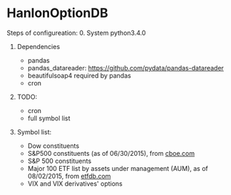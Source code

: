# HanlonOptionDB
Steps of configureation:
0. System
    python3.4.0


1. Dependencies
    * pandas
    * pandas_datareader: https://github.com/pydata/pandas-datareader
    * beautifulsoap4     required by pandas
    * cron

2. TODO:
    * cron
    * full symbol list

3. Symbol list:
    * Dow constituents
    * S&P500 constituents (as of 06/30/2015), from [cboe.com](http://www.cboe.com/products/snp500.aspx)
    * S&P 500 constituents
    * Major 100 ETF list by assets under management (AUM), as of 08/02/2015, from [etfdb.com](http://etfdb.com/compare/market-cap/)
    * VIX and VIX derivatives' options
    
